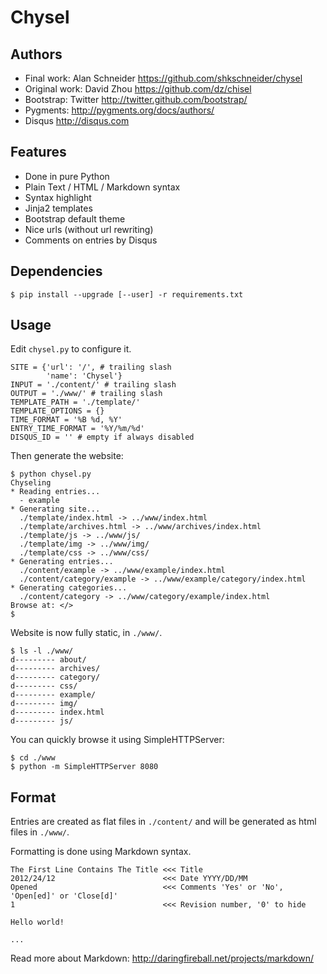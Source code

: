 Chysel
======

Authors
-------

- Final work: Alan Schneider <https://github.com/shkschneider/chysel>
- Original work: David Zhou <https://github.com/dz/chisel>
- Bootstrap: Twitter <http://twitter.github.com/bootstrap/>
- Pygments: <http://pygments.org/docs/authors/>
- Disqus <http://disqus.com>

Features
--------

- Done in pure Python
- Plain Text / HTML / Markdown syntax
- Syntax highlight
- Jinja2 templates
- Bootstrap default theme
- Nice urls (without url rewriting)
- Comments on entries by Disqus

Dependencies
------------

    $ pip install --upgrade [--user] -r requirements.txt

Usage
-----

Edit `chysel.py` to configure it.

    SITE = {'url': '/', # trailing slash
            'name': 'Chysel'}
    INPUT = './content/' # trailing slash
    OUTPUT = './www/' # trailing slash
    TEMPLATE_PATH = './template/'
    TEMPLATE_OPTIONS = {}
    TIME_FORMAT = '%B %d, %Y'
    ENTRY_TIME_FORMAT = '%Y/%m/%d'
    DISQUS_ID = '' # empty if always disabled

Then generate the website:

    $ python chysel.py
    Chyseling
    * Reading entries...
      - example
    * Generating site...
      ./template/index.html -> ../www/index.html
      ./template/archives.html -> ../www/archives/index.html
      ./template/js -> ../www/js/
      ./template/img -> ../www/img/
      ./template/css -> ../www/css/
    * Generating entries...
      ./content/example -> ../www/example/index.html
      ./content/category/example -> ../www/example/category/index.html
    * Generating categories...
      ./content/category -> ../www/category/example/index.html
    Browse at: </>
    $

Website is now fully static, in `./www/`.

    $ ls -l ./www/
    d--------- about/
    d--------- archives/
    d--------- category/
    d--------- css/
    d--------- example/
    d--------- img/
    d--------- index.html
    d--------- js/

You can quickly browse it using SimpleHTTPServer:

    $ cd ./www
    $ python -m SimpleHTTPServer 8080

Format
------

Entries are created as flat files in `./content/` and will be generated as html files in `./www/`.

Formatting is done using Markdown syntax.

    The First Line Contains The Title <<< Title
    2012/24/12                        <<< Date YYYY/DD/MM
    Opened                            <<< Comments 'Yes' or 'No', 'Open[ed]' or 'Close[d]'
    1                                 <<< Revision number, '0' to hide

    Hello world!

    ...

Read more about Markdown: <http://daringfireball.net/projects/markdown/>
